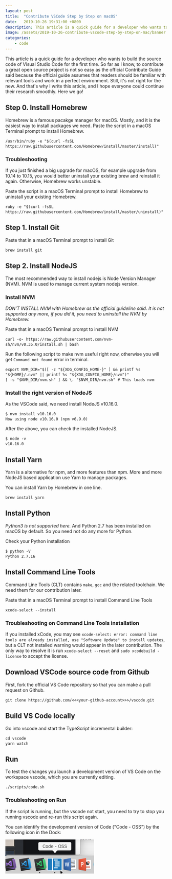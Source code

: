 ```yaml
---
layout: post
title:  "Contribute VSCode Step by Step on macOS"
date:   2019-10-26 19:31:00 +0800
description: This article is a quick guide for a developer who wants to build the source code of Visual Studio Code for the first time.
image: /assets/2019-10-26-contribute-vscode-step-by-step-on-mac/banner.jpg
categories:
    - code
---
```


This article is a quick guide for a developer who wants to build the source code of Visual Studio Code for the first time. So far as I know, to contribute a great open source project is not so easy as the official Contribute Guide said because the official guide assumes that readers should be familiar with relevant tools and work in a perfect environment. Still, it's not right for the new. And that's why I write this article, and I hope everyone could continue their research smoothly. Here we go!

## Step 0. Install Homebrew

Homebrew is a famous pacakge manager for macOS. Mostly, and it is the easiest way to install packages we need. Paste the script in a macOS Terminal prompt to install Homebrew.

```shell
/usr/bin/ruby -e "$(curl -fsSL https://raw.githubusercontent.com/Homebrew/install/master/install)"
```

### Troubleshooting

If you just finished a big upgrade for macOS, for example upgrade from 10.14 to 10.15, you would better uninstall your existing brew and reinstall it again. Otherwise, Homebrew works unstable.

Paste the script in a macOS Terminal prompt to install Homebrew to uninstall your existing Homebrew.

```shell
ruby -e "$(curl -fsSL https://raw.githubusercontent.com/Homebrew/install/master/uninstall)"
```

## Step 1. Install Git

Paste that in a macOS Terminal prompt to install Git

```shell
brew install git
```

## Step 2. Install NodeJS

The most recommended way to install nodejs is Node Version Manager (NVM). NVM is used to manage current system nodejs version.

### Install NVM

*DON'T INSTALL NVM with Homebrew as the official guideline said. It is not supported any more, if you did it, you need to uninstall the NVM by Homebrew.*

Paste that in a macOS Terminal prompt to install NVM

```shell
curl -o- https://raw.githubusercontent.com/nvm-sh/nvm/v0.35.0/install.sh | bash
```

Run the following script to make nvm useful right now, otherwise you will get `Command not found` error in terminal.

```shell
export NVM_DIR="$([ -z "${XDG_CONFIG_HOME-}" ] && printf %s "${HOME}/.nvm" || printf %s "${XDG_CONFIG_HOME}/nvm")"
[ -s "$NVM_DIR/nvm.sh" ] && \. "$NVM_DIR/nvm.sh" # This loads nvm
```

### Install the right version of NodeJS

As the VSCode said, we need install NodeJS v10.16.0.

```shell
$ nvm install v10.16.0
Now using node v10.16.0 (npm v6.9.0)
```

After the above, you can check the installed NodeJS.

```shell
$ node -v
v10.16.0
```

## Install Yarn

Yarn is a alternative for npm, and more features than npm. More and more NodeJS based application use Yarn to manage packages.

You can install Yarn by Homebrew in one line.

```shell
brew install yarn
```

## Install Python

*Python3 is not supported here.* And Python 2.7 has been installed on macOS by default. So you need not do any more for Python.

Check your Python installation

```shell
$ python -V
Python 2.7.16
```

## Install Command Line Tools

Command Line Tools (CLT) contains `make`, `gcc` and the related toolchain. We need them for our contribution later.

Paste that in a macOS Terminal prompt to install Command Line Tools

```shell
xcode-select --install
```

### Troubleshooting on Command Line Tools installation

If you installed xCode, you may see `xcode-select: error: command line tools are already installed, use "Software Update" to install updates`, but a CLT not installed warning would appear in the later contribution. The only way to resolve it is run `xcode-select --reset` and `sudo xcodebuild -license` to accept the license.

## Download VSCode source code from Github

First, fork the official VS Code repository so that you can make a pull request on Github.

```shell
git clone https://github.com/<<<your-github-account>>>/vscode.git
```

## Build VS Code locally

Go into vscode and start the TypeScript incremental builder:

```shell
cd vscode
yarn watch
```

## Run

To test the changes you launch a development version of VS Code on the workspace vscode, which you are currently editing.

```shell
./scripts/code.sh
```

### Troubleshooting on Run

If the script is running, but the vscode not start, you need to try to stop you running vscode and re-run this script again.

You can identify the development version of Code ("Code - OSS") by the following icon in the Dock:

![vscode oss](/assets/2019-10-26-contribute-vscode-step-by-step-on-mac/vscode.png)
